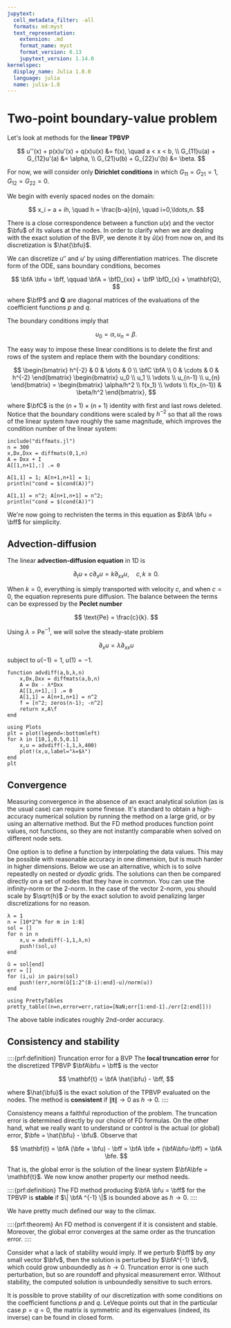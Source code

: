 ```yaml
---
jupytext:
  cell_metadata_filter: -all
  formats: md:myst
  text_representation:
    extension: .md
    format_name: myst
    format_version: 0.13
    jupytext_version: 1.14.0
kernelspec:
  display_name: Julia 1.8.0
  language: julia
  name: julia-1.8
---
```


# Two-point boundary-value problem

Let's look at methods for the **linear TPBVP**

$$
u''(x) + p(x)u'(x) + q(x)u(x) &= f(x), \quad a < x < b, \\ 
G_{11}u(a) + G_{12}u'(a)  &= \alpha, \\ 
G_{21}u(b) + G_{22}u'(b)  &= \beta. 
$$

For now, we will consider only **Dirichlet conditions** in which $G_{11}=G_{21}=1$, $G_{12}=G_{22}=0$.

We begin with evenly spaced nodes on the domain:

$$
x_i = a + ih, \quad h = \frac{b-a}{n}, \quad i=0,\ldots,n.
$$

There is a close correspondence between a function $u(x)$ and the vector $\bfu$ of its values at the nodes. In order to clarify when we are dealing with the exact solution of the BVP, we denote it by $\hat{u}(x)$ from now on, and its discretization is $\hat{\bfu}$.

<!-- 
We will replace $u''$ and $u'$ at the nodes by FD counterparts. If we aim for 2nd-order accuracy, then we can use centered differences at the interior nodes:

$$
u''(x_i) \approx \frac{u_{i-1}-2u_i+u_{i+1}}{h^2}, \quad u'(x_i) \approx \frac{-u_{i-1}+u_{i+1}}{2h}, \quad i=1,\dots,n-1. 
$$

At the first and last nodes, these formulas refer to fictitious values outside the domain. We could use second-order forward and backward-difference formulas, but it will turn out that the first-order formulas will be fine. So we define the **differentiation matrices** 

$$
\bfD_{xx} = \frac{1}{h^2}  \begin{bmatrix} 
1 & -2 & 1 & & & \\ 
1 & -2 & 1 & & & \\ 
0 & 1 & -2 & 1 & & \\ 
& & \ddots & \ddots & \ddots & \\ 
& & & 1 & -2 & 1 \\
& & & 1 & -2 & 1 
\end{bmatrix}, 
\qquad 
\bfD_{x} = \frac{1}{2h}  \begin{bmatrix} 
-2 & 2 & & & & \\ 
-1 & 0 & 1 & & & \\ 
0 & -1 & 0 & 1 & & \\ 
& & \ddots & \ddots & \ddots & \\ 
& & & -1 & 0 & 1 \\
& & & & -2 & 2 
\end{bmatrix}.
$$ -->

We can discretize $u''$ and $u'$ by using differentiation matrices. The discrete form of the ODE, sans boundary conditions, becomes

$$
\bfA \bfu = \bff, \qquad \bfA = \bfD_{xx} + \bfP \bfD_{x} + \mathbf{Q},
$$

where $\bfP$ and $\mathbf{Q}$ are diagonal matrices of the evaluations of the coefficient functions $p$ and $q$. 

The boundary conditions imply that

$$
u_0 = \alpha, \, u_n = \beta. 
$$

<!-- Recall that matrix-vector multiplication is identical to a linear combination of the matrix columns:

$$
\bfA \bfu = u_0 \bfa_0 + u_1 \bfa_1 + \cdots + u_n \bfa_n. 
$$

Hence the linear system is 

$$
\alpha \bfa_0 + u_1 \bfa_1 + \cdots + \beta \bfa_n & = \bff \\ 
u_1 \bfa_1 + \cdots + u_{n-1} \bfa_{n-1} & = \bff - \alpha \bfa_0  - \beta \bfa_n,
$$

where the right-hand side is a known vector. The left-hand side has $n+1$ rows but only $n-1$ unknowns. Let $\bfC$ be the $(n+1)\times(n+1)$ identity with first and last rows deleted. We arrive at the square linear system

$$
\bfC \bfA \begin{bmatrix} u_1 \\ u_2 \\ \vdots \\ u_{n-1} \end{bmatrix} 
= \begin{bmatrix} f(x_1) - \alpha (1/h^2 + p(x_1)/2h + q(x_1)) \\ f(x_2) \\ \vdots \\ f(x_{n-1}) - \beta (1/h^2 + p(x_{n-1})/2h + q(x_{n-1}))  \end{bmatrix}. 
$$ -->

The easy way to impose these linear conditions is to delete the first and rows of the system and replace them with the boundary conditions: 

$$
\begin{bmatrix} h^{-2} & 0 & \dots & 0 \\ \bfC \bfA  \\ 0 & \cdots & 0 & h^{-2} \end{bmatrix} 
\begin{bmatrix} u_0 \\ u_1 \\ \vdots \\ u_{n-1} \\ u_{n} \end{bmatrix} 
= \begin{bmatrix} \alpha/h^2 \\ f(x_1) \\ \vdots \\ f(x_{n-1}) & \beta/h^2 \end{bmatrix},
$$ 

where $\bfC$ is the $(n+1)\times(n+1)$ identity with first and last rows deleted. Notice that the boundary conditions were scaled by $h^{-2}$ so that all the rows of the linear system have roughly the same magnitude, which improves the condition number of the linear system:

```{code-cell}
include("diffmats.jl")
n = 300
x,Dx,Dxx = diffmats(0,1,n)
A = Dxx + I
A[[1,n+1],:] .= 0

A[1,1] = 1; A[n+1,n+1] = 1;
println("cond = $(cond(A))")

A[1,1] = n^2; A[n+1,n+1] = n^2;
println("cond = $(cond(A))")
```

We're now going to rechristen the terms in this equation as $\bfA \bfu = \bff$ for simplicity.

## Advection-diffusion

The linear **advection-diffusion equation** in 1D is

$$
\partial_t u + c \partial_x u = k \partial_{xx} u, \quad c, k \ge 0. 
$$

When $k=0$, everything is simply transported with velocity $c$, and when $c=0$, the equation represents pure diffusion. The balance between the terms can be expressed by the **Peclet number**

$$
\text{Pe} = \frac{c}{k}. 
$$

Using $\lambda=\text{Pe}^{-1}$, we will solve the steady-state problem

$$
\partial_x u = \lambda \partial_{xx} u
$$

subject to $u(-1)=1$, $u(1)=-1$.

```{code-cell}
function advdiff(a,b,λ,n)
    x,Dx,Dxx = diffmats(a,b,n)
    A = Dx - λ*Dxx
    A[[1,n+1],:] .= 0
    A[1,1] = A[n+1,n+1] = n^2
    f = [n^2; zeros(n-1); -n^2]
    return x,A\f 
end
```

```{code-cell}
using Plots
plt = plot(legend=:bottomleft)
for λ in [10,1,0.5,0.1]
    x,u = advdiff(-1,1,λ,400)
    plot!(x,u,label="λ=$λ")
end
plt
```


## Convergence

Measuring convergence in the absence of an exact analytical solution (as is the usual case) can require some finesse. It's standard to obtain a high-accuracy numerical solution by running the method on a large grid, or by using an alternative method. But the FD method produces function point values, not functions, so they are not instantly comparable when solved on different node sets. 

One option is to define a function by interpolating the data values. This may be possible with reasonable accuracy in one dimension, but is much harder in higher dimensions. Below we use an alternative, which is to solve repeatedly on nested or *dyadic* grids. The solutions can then be compared directly on a set of nodes that they have in common. You can use the infinity-norm or the 2-norm. In the case of the vector 2-norm, you should scale by $\sqrt{h}$ or by the exact solution to avoid penalizing larger discretizations for no reason.

```{code-cell}
λ = 1
n = [10*2^m for m in 1:8]
sol = []
for n in n
    x,u = advdiff(-1,1,λ,n)
    push!(sol,u)
end

û = sol[end]
err = []
for (i,u) in pairs(sol)
    push!(err,norm(û[1:2^(8-i):end]-u)/norm(u))
end

using PrettyTables
pretty_table((n=n,error=err,ratio=[NaN;err[1:end-1]./err[2:end]]))
```

The above table indicates roughly 2nd-order accuracy.


## Consistency and stability

::::{prf:definition} Truncation error for a BVP
The **local truncation error** for the discretized TPBVP $\bfA\bfu = \bff$ is the vector

$$
\mathbf{t} = \bfA \hat{\bfu} - \bff,
$$

where $\hat{\bfu}$ is the exact solution of the TPBVP evaluated on the nodes. The method is **consistent** if $\| \mathbf{t} \| \to 0$ as $h\to 0$. 
::::

Consistency means a faithful reproduction of the problem. The truncation error is determined directly by our choice of FD formulas. On the other hand, what we really want to understand or control is the actual (or global) error, $\bfe = \hat{\bfu} - \bfu$. Observe that

$$
\mathbf{t} = \bfA (\bfe + \bfu) - \bff = \bfA \bfe + (\bfA\bfu-\bff) =  \bfA \bfe. 
$$

That is, the global error is the solution of the linear system $\bfA\bfe = \mathbf{t}$. We now know another property our method needs.

::::{prf:definition}
  The FD method producing $\bfA \bfu = \bff$ for the TPBVP is **stable** if $\| \bfA ^{-1} \|$ is bounded above as $h\to 0$.
::::

We have pretty much defined our way to the climax.

::::{prf:theorem}
  An FD method is convergent if it is consistent and stable. Moreover, the global error converges at the same order as the truncation error.
::::

Consider what a lack of stability would imply. If we perturb $\bff$ by *any* small vector $\bfv$, then the solution is perturbed by $\bfA^{-1} \bfv$, which could grow unboundedly as $h\to 0$. Truncation error is one such perturbation, but so are roundoff and physical measurement error. Without stability, the computed solution is unboundedly sensitive to such errors.

It is possible to prove stability of our discretization with some conditions on the coefficient functions $p$ and $q$. LeVeque points out that in the particular case $p=q=0$, the matrix is symmetric and its eigenvalues (indeed, its inverse) can be found in closed form.
